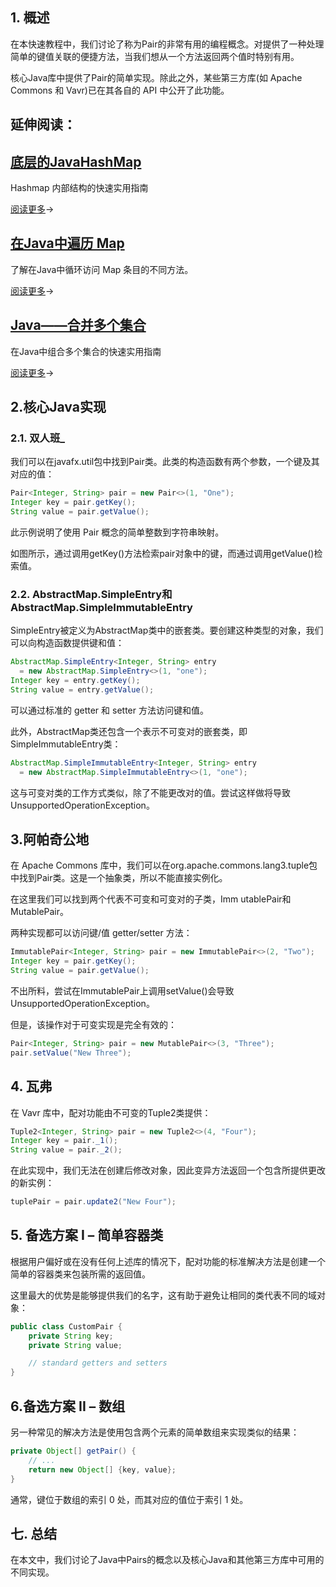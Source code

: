 ## 1. 概述

在本快速教程中，我们讨论了称为Pair的非常有用的编程概念。对提供了一种处理简单的键值关联的便捷方法，当我们想从一个方法返回两个值时特别有用。

核心Java库中提供了Pair的简单实现。除此之外，某些第三方库(如 Apache Commons 和 Vavr)已在其各自的 API 中公开了此功能。

## 延伸阅读：

## [底层的JavaHashMap](https://www.baeldung.com/java-hashmap-advanced)

Hashmap 内部结构的快速实用指南

[阅读更多](https://www.baeldung.com/java-hashmap-advanced)→

## [在Java中遍历 Map](https://www.baeldung.com/java-iterate-map)

了解在Java中循环访问 Map 条目的不同方法。

[阅读更多](https://www.baeldung.com/java-iterate-map)→

## [Java——合并多个集合](https://www.baeldung.com/java-combine-multiple-collections)

在Java中组合多个集合的快速实用指南

[阅读更多](https://www.baeldung.com/java-combine-multiple-collections)→

## 2.核心Java实现

### 2.1. 双人班_

我们可以在javafx.util包中找到Pair类。此类的构造函数有两个参数，一个键及其对应的值：

```java
Pair<Integer, String> pair = new Pair<>(1, "One");
Integer key = pair.getKey();
String value = pair.getValue();

```

此示例说明了使用 Pair 概念的简单整数到字符串映射。

如图所示，通过调用getKey()方法检索pair对象中的键，而通过调用getValue()检索值。

### 2.2. AbstractMap.SimpleEntry和AbstractMap.SimpleImmutableEntry

SimpleEntry被定义为AbstractMap类中的嵌套类。要创建这种类型的对象，我们可以向构造函数提供键和值：

```java
AbstractMap.SimpleEntry<Integer, String> entry 
  = new AbstractMap.SimpleEntry<>(1, "one");
Integer key = entry.getKey();
String value = entry.getValue();
```

可以通过标准的 getter 和 setter 方法访问键和值。

此外，AbstractMap类还包含一个表示不可变对的嵌套类，即SimpleImmutableEntry类：

```java
AbstractMap.SimpleImmutableEntry<Integer, String> entry
  = new AbstractMap.SimpleImmutableEntry<>(1, "one");
```

这与可变对类的工作方式类似，除了不能更改对的值。尝试这样做将导致UnsupportedOperationException。

## 3.阿帕奇公地

在 Apache Commons 库中，我们可以在org.apache.commons.lang3.tuple包中找到Pair类。这是一个抽象类，所以不能直接实例化。

在这里我们可以找到两个代表不可变和可变对的子类，Imm utablePair和MutablePair。

两种实现都可以访问键/值 getter/setter 方法：

```java
ImmutablePair<Integer, String> pair = new ImmutablePair<>(2, "Two");
Integer key = pair.getKey();
String value = pair.getValue();
```

不出所料，尝试在ImmutablePair上调用setValue()会导致UnsupportedOperationException。

但是，该操作对于可变实现是完全有效的：

```java
Pair<Integer, String> pair = new MutablePair<>(3, "Three");
pair.setValue("New Three");

```

## 4. 瓦弗

在 Vavr 库中，配对功能由不可变的Tuple2类提供：

```java
Tuple2<Integer, String> pair = new Tuple2<>(4, "Four");
Integer key = pair._1();
String value = pair._2();

```

在此实现中，我们无法在创建后修改对象，因此变异方法返回一个包含所提供更改的新实例：

```java
tuplePair = pair.update2("New Four");

```

## 5. 备选方案 I – 简单容器类

根据用户偏好或在没有任何上述库的情况下，配对功能的标准解决方法是创建一个简单的容器类来包装所需的返回值。

这里最大的优势是能够提供我们的名字，这有助于避免让相同的类代表不同的域对象：

```java
public class CustomPair {
    private String key;
    private String value;

    // standard getters and setters
}
```

## 6.备选方案 II – 数组

另一种常见的解决方法是使用包含两个元素的简单数组来实现类似的结果：

```java
private Object[] getPair() {
    // ...
    return new Object[] {key, value};
}
```

通常，键位于数组的索引 0 处，而其对应的值位于索引 1 处。

## 七. 总结

在本文中，我们讨论了Java中Pairs的概念以及核心Java和其他第三方库中可用的不同实现。